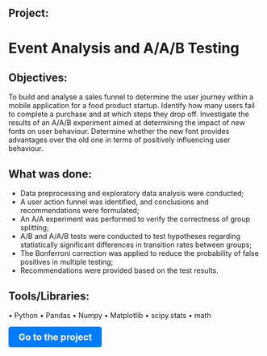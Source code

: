 ## Project:
# Event Analysis and A/A/B Testing

## Objectives:
To build and analyse a sales funnel to determine the user journey within a mobile application for a food product startup. Identify how many users fail to complete a purchase and at which steps they drop off.
Investigate the results of an A/A/B experiment aimed at determining the impact of new fonts on user behaviour. Determine whether the new font provides advantages over the old one in terms of positively influencing user behaviour.

## What was done:
- Data preprocessing and exploratory data analysis were conducted;
- A user action funnel was identified, and conclusions and recommendations were formulated;
- An A/A experiment was performed to verify the correctness of group splitting;
- A/B and A/A/B tests were conducted to test hypotheses regarding statistically significant differences in transition rates between groups;
- The Bonferroni correction was applied to reduce the probability of false positives in multiple testing;
- Recommendations were provided based on the test results.

## Tools/Libraries:
•	Python
•	Pandas
•	Numpy
•	Matplotlib
•	scipy.stats
•	math


<a href="Event Analysis and A-A-B Testing_ENG.ipynb" style="text-decoration:none;">
  <div style="display:inline-block; padding:10px 20px; font-size:18px; font-weight:bold; color:white; background-color:#007bff; border-radius:5px;">
    Go to the project
  </div>
</a>

